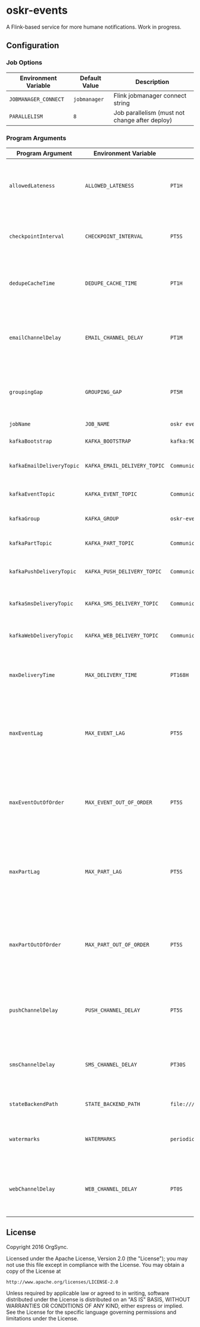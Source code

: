 # oskr-events

A Flink-based service for more humane notifications. Work in progress.

## Configuration

### Job Options

| Environment Variable | Default Value | Description                                    |
|----------------------|---------------|------------------------------------------------|
| `JOBMANAGER_CONNECT` | `jobmanager`  | Flink jobmanager connect string                |
| `PARALLELISM`        | `8`           | Job parallelism (must not change after deploy) |


### Program Arguments

| Program Argument          | Environment Variable         | Default Value                     | Description                                                                                     |
|---------------------------|------------------------------|-----------------------------------|-------------------------------------------------------------------------------------------------|
| `allowedLateness`         | `ALLOWED_LATENESS`           | `PT1H`                            | maximum allowed grouped message lateness in (ISO 8601 duration)                                 |
| `checkpointInterval`      | `CHECKPOINT_INTERVAL`        | `PT5S`                            | interval between state snapshots (ISO 8601 duration)                                            |
| `dedupeCacheTime`         | `DEDUPE_CACHE_TIME`          | `PT1H`                            | size of the message deduplication cache (ISO 8601 duration)                                     |
| `emailChannelDelay`       | `EMAIL_CHANNEL_DELAY`        | `PT1M`                            | default delay before sending a message to email channel (ISO 8601 duration)                     |
| `groupingGap`             | `GROUPING_GAP`               | `PT5M`                            | default grouped message session gap (ISO 8601 duration)                                         |
| `jobName`                 | `JOB_NAME`                   | `oskr event processing`           | Flink job name                                                                                  |
| `kafkaBootstrap`          | `KAFKA_BOOTSTRAP`            | `kafka:9092`                      | Kafka broker bootstrap                                                                          |
| `kafkaEmailDeliveryTopic` | `KAFKA_EMAIL_DELIVERY_TOPIC` | `Communications.Deliveries.Email` | Kafka topic for email delivery events                                                           |
| `kafkaEventTopic`         | `KAFKA_EVENT_TOPIC`          | `Communications.Events`           | Kafka topic for incoming events                                                                 |
| `kafkaGroup`              | `KAFKA_GROUP`                | `oskr-events`                     | Kafka consumer group                                                                            |
| `kafkaPartTopic`          | `KAFKA_PART_TOPIC`           | `Communications.MessageParts`     | Kafka topic for incoming messages                                                               |
| `kafkaPushDeliveryTopic`  | `KAFKA_PUSH_DELIVERY_TOPIC`  | `Communications.Deliveries.Push`  | Kafka topic for push delivery events                                                            |
| `kafkaSmsDeliveryTopic`   | `KAFKA_SMS_DELIVERY_TOPIC`   | `Communications.Deliveries.Sms`   | Kafka topic for sms delivery events                                                             |
| `kafkaWebDeliveryTopic`   | `KAFKA_WEB_DELIVERY_TOPIC`   | `Communications.Deliveries.Web`   | Kafka topic for web delivery events                                                             |
| `maxDeliveryTime`         | `MAX_DELIVERY_TIME`          | `PT168H`                          | maximum time to wait for delivery to arrive (ISO 8601 duration)                                 |
| `maxEventLag`             | `MAX_EVENT_LAG`              | `PT5S`                            | for `periodic` strategy, maximum lag before an event is considered late (ISO 8601 duration)     |
| `maxEventOutOfOrder`      | `MAX_EVENT_OUT_OF_ORDER`     | `PT5S`                            | for `bounded` strategy, maximum amount of time events can be out of order (ISO 8601 duration)   |
| `maxPartLag`              | `MAX_PART_LAG`               | `PT5S`                            | for `periodic` strategy, maximum lag before a message is considered late (ISO 8601 duration)    |
| `maxPartOutOfOrder`       | `MAX_PART_OUT_OF_ORDER`      | `PT5S`                            | for `bounded` strategy, maximum amount of time messages can be out of order (ISO 8601 duration) |
| `pushChannelDelay`        | `PUSH_CHANNEL_DELAY`         | `PT5S`                            | default delay before sending a message to push channel (ISO 8601 duration)                      |
| `smsChannelDelay`         | `SMS_CHANNEL_DELAY`          | `PT30S`                           | default delay before sending a message to SMS channel (ISO 8601 duration)                       |
| `stateBackendPath`        | `STATE_BACKEND_PATH`         | `file:///tmp/state.db`            | path to state database (file or HDFS)                                                           |
| `watermarks`              | `WATERMARKS`                 | `periodic`                        | event time watermarking strategy, either `periodic` or `bounded`                                |
| `webChannelDelay`         | `WEB_CHANNEL_DELAY`          | `PT0S`                            | default delay before sending a message to web channel (ISO 8601 duration)                       |

## License

Copyright 2016 OrgSync.

Licensed under the Apache License, Version 2.0 (the "License");
you may not use this file except in compliance with the License.
You may obtain a copy of the License at

    http://www.apache.org/licenses/LICENSE-2.0

Unless required by applicable law or agreed to in writing, software
distributed under the License is distributed on an "AS IS" BASIS,
WITHOUT WARRANTIES OR CONDITIONS OF ANY KIND, either express or implied.
See the License for the specific language governing permissions and
limitations under the License.
